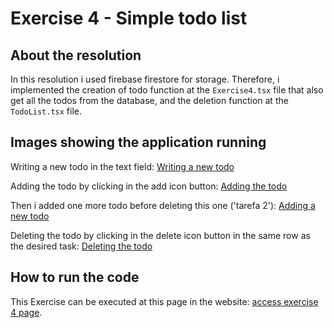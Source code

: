 # Exercise 4 - Simple todo list

## About the resolution

In this resolution i used firebase firestore for storage. Therefore, i implemented the creation of todo function at the `Exercise4.tsx` file that also get all the todos from the database, and the deletion function at the `TodoList.tsx` file.

## Images showing the application running

Writing a new todo in the text field:
[Writing a new todo](assets/Todos1.png)

Adding the todo by clicking in the add icon button:
[Adding the todo](assets/Todos2.png)

Then i added one more todo before deleting this one ('tarefa 2'):
[Adding a new todo](assets/Todos2.png)

Deleting the todo by clicking in the delete icon button in the same row as the desired task:
[Deleting the todo](assets/Todos3.png)

## How to run the code

This Exercise can be executed at this page in the website: [access exercise 4 page](https://codex-pre-qualification-test.web.app/exercise4).
